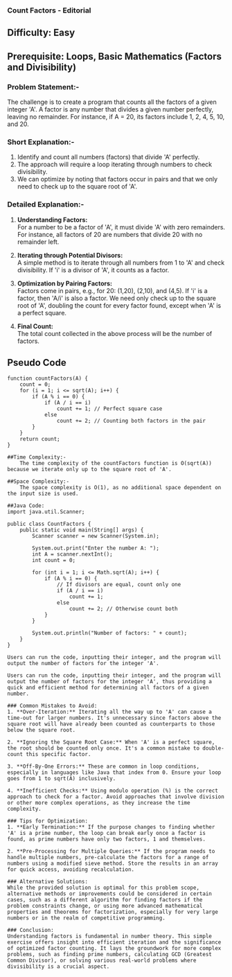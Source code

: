 ### **Count Factors - Editorial**
## Difficulty: Easy

## Prerequisite: Loops, Basic Mathematics (Factors and Divisibility)

### Problem Statement:-
The challenge is to create a program that counts all the factors of a given integer 'A'. A factor is any number that divides a given number perfectly, leaving no remainder. For instance, if A = 20, its factors include 1, 2, 4, 5, 10, and 20.

### Short Explanation:-
1. Identify and count all numbers (factors) that divide 'A' perfectly.
2. The approach will require a loop iterating through numbers to check divisibility.
3. We can optimize by noting that factors occur in pairs and that we only need to check up to the square root of 'A'.

### Detailed Explanation:-

1. **Understanding Factors:**  
   For a number to be a factor of 'A', it must divide 'A' with zero remainders. For instance, all factors of 20 are numbers that divide 20 with no remainder left.

2. **Iterating through Potential Divisors:**  
   A simple method is to iterate through all numbers from 1 to 'A' and check divisibility. If 'i' is a divisor of 'A', it counts as a factor.

3. **Optimization by Pairing Factors:**  
   Factors come in pairs, e.g., for 20: (1,20), (2,10), and (4,5). If 'i' is a factor, then 'A/i' is also a factor. We need only check up to the square root of 'A', doubling the count for every factor found, except when 'A' is a perfect square.

4. **Final Count:**  
   The total count collected in the above process will be the number of factors.

## Pseudo Code

```plaintext
function countFactors(A) {
    count = 0;
    for (i = 1; i <= sqrt(A); i++) {
        if (A % i == 0) {
            if (A / i == i)
                count += 1; // Perfect square case
            else
                count += 2; // Counting both factors in the pair
        }
    }
    return count;
}

##Time Complexity:-
    The time complexity of the countFactors function is O(sqrt(A)) because we iterate only up to the square root of 'A'.

##Space Complexity:-
    The space complexity is O(1), as no additional space dependent on the input size is used.

##Java Code:
import java.util.Scanner;

public class CountFactors {
    public static void main(String[] args) {
        Scanner scanner = new Scanner(System.in);
        
        System.out.print("Enter the number A: ");
        int A = scanner.nextInt();
        int count = 0;

        for (int i = 1; i <= Math.sqrt(A); i++) {
            if (A % i == 0) {
                // If divisors are equal, count only one
                if (A / i == i)
                    count += 1;
                else
                    count += 2; // Otherwise count both
            }
        }

        System.out.println("Number of factors: " + count);
    }
}

Users can run the code, inputting their integer, and the program will output the number of factors for the integer 'A'.

Users can run the code, inputting their integer, and the program will output the number of factors for the integer 'A', thus providing a quick and efficient method for determining all factors of a given number.

### Common Mistakes to Avoid:
1. **Over-Iteration:** Iterating all the way up to 'A' can cause a time-out for larger numbers. It's unnecessary since factors above the square root will have already been counted as counterparts to those below the square root.
   
2. **Ignoring the Square Root Case:** When 'A' is a perfect square, the root should be counted only once. It's a common mistake to double-count this specific factor.
   
3. **Off-By-One Errors:** These are common in loop conditions, especially in languages like Java that index from 0. Ensure your loop goes from 1 to sqrt(A) inclusively.

4. **Inefficient Checks:** Using modulo operation (%) is the correct approach to check for a factor. Avoid approaches that involve division or other more complex operations, as they increase the time complexity.

### Tips for Optimization:
1. **Early Termination:** If the purpose changes to finding whether 'A' is a prime number, the loop can break early once a factor is found, as prime numbers have only two factors, 1 and themselves.

2. **Pre-Processing for Multiple Queries:** If the program needs to handle multiple numbers, pre-calculate the factors for a range of numbers using a modified sieve method. Store the results in an array for quick access, avoiding recalculation.

### Alternative Solutions:
While the provided solution is optimal for this problem scope, alternative methods or improvements could be considered in certain cases, such as a different algorithm for finding factors if the problem constraints change, or using more advanced mathematical properties and theorems for factorization, especially for very large numbers or in the realm of competitive programming.

### Conclusion:
Understanding factors is fundamental in number theory. This simple exercise offers insight into efficient iteration and the significance of optimized factor counting. It lays the groundwork for more complex problems, such as finding prime numbers, calculating GCD (Greatest Common Divisor), or solving various real-world problems where divisibility is a crucial aspect.
